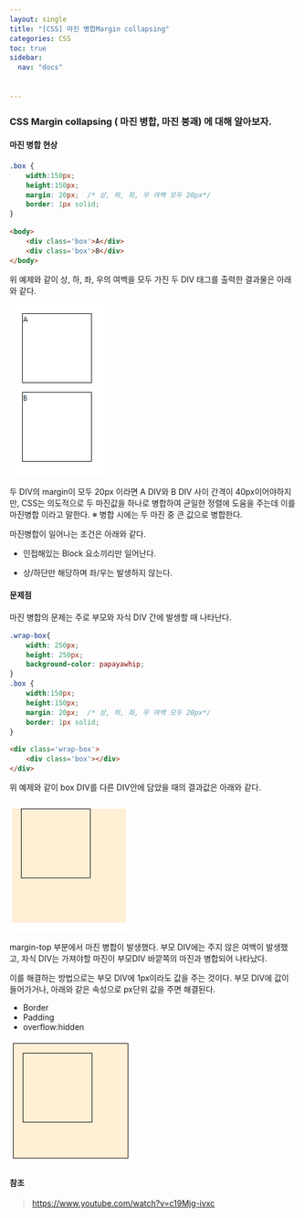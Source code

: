 ```yaml
---
layout: single
title: "[CSS] 마진 병합Margin collapsing"
categories: CSS
toc: true
sidebar:
  nav: "docs"


---
```


### CSS Margin collapsing ( 마진 병합, 마진 붕괘) 에 대해 알아보자.

#### 마진 병합 현상

```CSS
.box {
    width:150px;
    height:150px;
    margin: 20px;  /* 상, 하, 좌, 우 여백 모두 20px*/
    border: 1px solid;
}
```

```HTML
<body>
    <div class='box'>A</div>
    <div class='box'>B</div>
</body>
```

위 예제와 같이 상, 하, 좌, 우의 여백을 모두 가진 두 DIV 태그를 출력한 결과물은 아래와 같다.

![image-20221003201230343](\images\2022-10-03-css-margin-collapsing\image-20221003201230343.png)

두 DIV의 margin이 모두 20px 이라면 A DIV와 B DIV 사이 간격이 40px이어야하지만, CSS는 의도적으로 두 마진값을 하나로 병합하여 균일한 정렬에 도움을 주는데 이를 마진병합 이라고 말한다.
※ 병합 시에는 두 마진 중 큰 값으로 병합한다.

마진병합이 일어나는 조건은 아래와 같다. 

- 인접해있는 Block 요소끼리만 일어난다.

- 상/하단만 해당하며 좌/우는 발생하지 않는다.

  

#### 문제점

마진 병합의 문제는 주로 부모와 자식 DIV 간에 발생할 때 나타난다.

```css
.wrap-box{
    width: 250px;
    height: 250px;
    background-color: papayawhip;
}
.box {
    width:150px;
    height:150px;
    margin: 20px;  /* 상, 하, 좌, 우 여백 모두 20px*/
    border: 1px solid;
}
```

```html
<div class='wrap-box'>
    <div class='box'></div>
</div>
```

위 예제와 같이 box DIV를 다른 DIV안에 담았을 때의 결과값은 아래와 같다.

![](\images\2022-10-03-css-margin-collapsing\image-20221003221804462.png)

margin-top 부분에서 마진 병합이 발생했다.
부모 DIV에는 주지 않은 여백이 발생했고, 자식 DIV는 가져야할 마진이 부모DIV 바깥쪽의 마진과 병합되어 나타났다.

이를 해결하는 방법으로는 부모 DIV에 1px이라도 값을 주는 것이다.
부모 DIV에 값이 들어가거나, 아래와 같은 속성으로 px단위 값을 주면 해결된다.

- Border
- Padding
- overflow:hidden

![image-20221003223656662](\images\2022-10-03-css-margin-collapsing\image-20221003223656662.png)



#### 참조

> https://www.youtube.com/watch?v=c19Mjg-ivxc